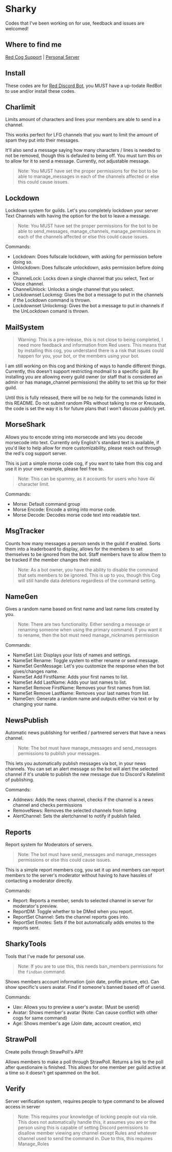 # Sharky
Codes that I've been working on for use, feedback and issues are welcomed!

## Where to find me
[Red Cog Support](https://discord.gg/GET4DVk) | [Personal Server](https://discord.gg/SKEtjnA)

## Install
These codes are for [Red Discord Bot](https://github.com/Cog-Creators/Red-DiscordBot), you MUST have a up-todate RedBot to use and/or install these codes.

## Charlimit
Limits amount of characters and lines your members are able to send in a channel.

This works perfect for LFG channels that you want to limit the amount of spam they put into their messages.

It'll also send a message saying how many characters / lines is needed to not be removed, though this is defauled to being off. You must turn this on to allow for it to send a message. Currently, not adjustable message.

> Note: You MUST have set the proper permissions for the bot to be able to manage_messages in each of the channels affected or else this could cause issues.

## Lockdown
Lockdown system for guilds. Let's you completely lockdown your server Text Channels with having the option for the bot to leave a message.

> Note: You MUST have set the proper permissions for the bot to be able to send_messages, manage_channels, manage_permissions in each of the channels affected or else this could cause issues.

Commands:
- Lockdown: Does fullscale lockdown, with asking for permission before doing so.
- Unlockdown: Does fullscale unlockdown, asks permission before doing so.
- ChannelLock: Locks down a single channel that you select, Text or Voice channel.
- ChannelUnlock: Unlocks a single channel that you select.
- Lockdownset Lockmsg: Gives the bot a message to put in the channels if the Lockdown command is thrown.
- Lockdownset Unlockmsg: Gives the bot a message to put in channels if the UnLockdown comand is thrown.

## MailSystem
> Warning: This is a pre-release, this is not close to being completed, I need more feedback and information from Red users.
> This means that by installing this cog, you understand there is a risk that issues could happen for you, your bot, or the members using your bot.

I am still working on this cog and thinking of ways to handle different things. Currently, this doesn't support restricting modmail to a specific guild. By installing you are allowing every guild owner (or staff that is considered an admin or has manage_channel permissions) the ability to set this up for their guild.

Until this is fully released, there will be no help for the commands listed in this README. Do not submit random PRs without talking to me or Kreusada, the code is set the way it is for future plans that I won't discuss publicly yet.

## MorseShark
Allows you to encode string into morsecode and lets you decode morsecode into text. Currently only English's standard text is available, if you'd like to help allow for more customizability, please reach out through the red's cog support server.

This is just a simple morse code cog, if you want to take from this cog and use it in your own example, please feel free to.

> Note: This can be spammy, as it accounts for users who have 4k character limit.

Commands:
- Morse: Default command group
- Morse Encode: Encode a string into morse code.
- Morse Decode: Decodes morse code text into readable text.

## MsgTracker
Counts how many messages a person sends in the guild if enabled. Sorts them into a leaderboard to display, allows for the members to set themselves to be ignored from the bot. Staff members have to allow them to be tracked if the member changes their mind.

> Note: As a bot owner, you have the ability to disable the command that sets members to be ignored. This is up to you, though this Cog will still handle data deletions regardless of the command setting.

## NameGen
Gives a random name based on first name and last name lists created by you.

> Note: There are two functionality. Either sending a message or renaming someone when using the primary command. If you want it to rename, then the bot must need manage_nicknames permission

Commands:
- NameSet List: Displays your lists of names and settings.
- NameSet Rename: Toggle system to either rename or send message.
- NameSet GenMessage: Let's you customize the response when the bot gives/changes name.
- NameSet Add FirstName: Adds your first names to list.
- NameSet Add LastName: Adds your last names to list.
- NameSet Remove FirstName: Removes your first names from list.
- NameSet Remove LastName: Removes your last names from list.
- NameGen: Generate a random name and outputs either via text or by changing your name.

## NewsPublish
Automatic news publishing for verified / partnered servers that have a news channel.

> Note: The bot must have manage_messages and send_messages permissions to publish your messages.

This lets you automatically publish messages via bot, in your news channels. You can set an alert message so the bot will alert the selected channel if it's unable to publish the new message due to Discord's Ratelimit of publishing.

Commands:
- Addnews: Adds the news channel, checks if the channel is a news channel and checks permissions
- RemoveNews: Removes the selected channels from listing
- AlertChannel: Sets the alertchannel to notify if publish failed.

## Reports
Report system for Moderators of servers.

> Note: The bot must have send_messages and manage_messages permissions or else this could cause issues.

This is a simple report members cog, you set it up and members can report members to the server's moderator without having to have hassles of contacting a moderator directly.

Commands:
- Report: Reports a member, sends to selected channel in server for moderator's preview.
- ReportDM: Toggle whether to be DMed when you report.
- ReportSet Channel: Sets the channel reports goes into.
- ReportSet Emotes: Sets if the bot automatically adds emotes to the reports sent.

## SharkyTools
Tools that I've made for personal use.

> Note: If you are to use this, this needs ban_members permissions for the `findban` command.

Shows members account information (join date, profile picture, etc). Can show specific's users avatar. Find if someone's banned based off of userid.

Commands:
- Uav: Allows you to preview a user's avatar. (Must be userid)
- Avatar: Shows member's avatar (Note: Can cause conflict with other cogs for same command)
- Age: Shows member's age (Join date, account creation, etc)

## StrawPoll
Create polls through StrawPoll's API!

Allows members to make a poll through StrawPoll. Returns a link to the poll after questionaire is finished. This allows for one member per guild active at a time so it doesn't get spammed on the bot.

## Verify
Server verification system, requires people to type command to be allowed access in server

> Note: This requires your knowledge of locking people out via role. This does not automatically handle this, it assumes you are or the person using this is capable of setting Discord permissions to disallow member viewing any channel except Rules and whatever channel used to send the command in.
> Due to this, this requires Manage_Roles
